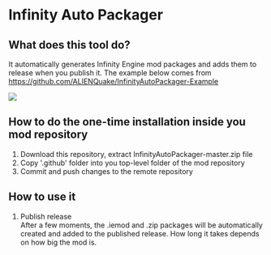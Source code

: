 # Infinity Auto Packager

## What does this tool do?  
It automatically generates Infinity Engine mod packages and adds them to release when you publish it.
The example below comes from https://github.com/ALIENQuake/InfinityAutoPackager-Example

![](https://camo.githubusercontent.com/dd9fba57de0ba54dd2fd176672c8998ed7e44f0f/68747470733a2f2f73352e67696679752e636f6d2f696d616765732f4e6167727977616a5f323032305f30325f31375f31355f31315f34395f3932392e676966)

## How to do the one-time installation inside you mod repository  
1. Download this repository, extract InfinityAutoPackager-master.zip file  
1. Copy '.github' folder into you top-level folder of the mod repository  
1. Commit and push changes to the remote repository  

## How to use it  
1. Publish release  
After a few moments, the .iemod and .zip packages will be automatically created and added to the published release. How long it takes depends on how big the mod is.
